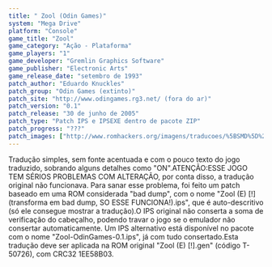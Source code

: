 ```yaml
---
title: " Zool (Odin Games)"
system: "Mega Drive"
platform: "Console"
game_title: "Zool"
game_category: "Ação - Plataforma"
game_players: "1"
game_developer: "Gremlin Graphics Software"
game_publisher: "Electronic Arts"
game_release_date: "setembro de 1993"
patch_author: "Eduardo Knuckles"
patch_group: "Odin Games (extinto)"
patch_site: "http://www.odingames.rg3.net/ (fora do ar)"
patch_version: "0.1"
patch_release: "30 de junho de 2005"
patch_type: "Patch IPS e IPSEXE dentro de pacote ZIP"
patch_progress: "???"
patch_images: ["http://www.romhackers.org/imagens/traducoes/%5BSMD%5D%20Zool%20-%20Odin%20Games%20-%201.png","http://www.romhackers.org/imagens/traducoes/%5BSMD%5D%20Zool%20-%20Odin%20Games%20-%202.png","http://www.romhackers.org/imagens/traducoes/%5BSMD%5D%20Zool%20-%20Odin%20Games%20-%203.png"]
---
```

Tradução simples, sem fonte acentuada e com o pouco texto do jogo traduzido, sobrando alguns detalhes como "ON".ATENÇÃO:ESSE JOGO TEM SÉRIOS PROBLEMAS COM ALTERAÇÃO, por conta disso, a tradução original não funcionava. Para sanar esse problema, foi feito um patch baseado em uma ROM considerada "bad dump", com o nome "Zool (E) [!] (transforma em bad dump, SO ESSE FUNCIONA!).ips", que é auto-descritivo (só ele consegue mostrar a tradução).O IPS original não conserta a soma de verificação do cabeçalho, podendo travar o jogo se o emulador não consertar automaticamente. Um IPS alternativo está disponível no pacote com o nome "Zool-OdinGames-0.1.ips", já com tudo consertado.Esta tradução deve ser aplicada na ROM original "Zool (E) [!].gen" (código T-50726), com CRC32 1EE58B03.